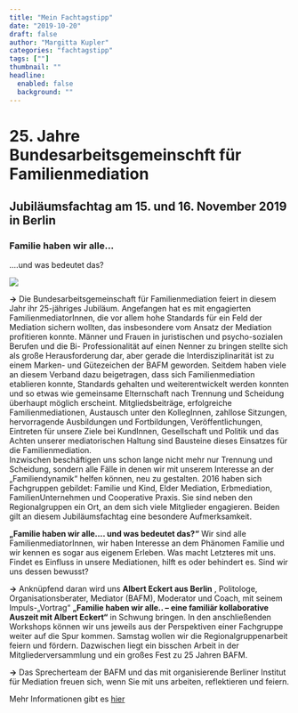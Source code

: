 ```yaml
---
title: "Mein Fachtagstipp"
date: "2019-10-20"
draft: false
author: "Margitta Kupler"
categories: "fachtagstipp"
tags: [""]
thumbnail: ""
headline:
  enabled: false
  background: ""
---
```


# 25. Jahre Bundesarbeitsgemeinschft für Familienmediation
## Jubiläumsfachtag am 15. und 16. November 2019 in Berlin

### Familie haben wir alle…  
….und was bedeutet das?

<!--more-->

[![](https://www.bafm-mediation.de/site/assets/files/1023/ausbildung_t-bild-1.jpg)](https://www.bafm-mediation.de/ausbildung/die-ausbildung-in-familien-mediation/)

**→** Die Bundesarbeitsgemeinschaft für Familienmediation feiert in diesem
Jahr ihr 25-jähriges Jubiläum. Angefangen hat es mit engagierten
FamilienmediatorInnen, die vor allem hohe Standards für ein Feld der Mediation
sichern wollten, das insbesondere vom Ansatz der Mediation profitieren konnte.
Männer und Frauen in juristischen und psycho-sozialen Berufen und die Bi-
Professionalität auf einen Nenner zu bringen stellte sich als große
Herausforderung dar, aber gerade die Interdisziplinarität ist zu einem Marken-
und Gütezeichen der BAFM geworden. Seitdem haben viele an diesem Verband dazu
beigetragen, dass sich Familienmediation etablieren konnte, Standards gehalten
und weiterentwickelt werden konnten und so etwas wie gemeinsame Elternschaft
nach Trennung und Scheidung überhaupt möglich erscheint. Mitgliedsbeiträge,
erfolgreiche Familienmediationen, Austausch unter den KollegInnen, zahllose
Sitzungen, hervorragende Ausbildungen und Fortbildungen, Veröffentlichungen,
Eintreten für unsere Ziele bei KundInnen, Gesellschaft und Politik und das
Achten unserer mediatorischen Haltung sind Bausteine dieses Einsatzes für die
Familienmediation.  
Inzwischen beschäftigen uns schon lange nicht mehr nur Trennung und Scheidung,
sondern alle Fälle in denen wir mit unserem Interesse an der „Familiendynamik“
helfen können, neu zu gestalten. 2016 haben sich Fachgruppen gebildet: Familie
und Kind, Elder Mediation, Erbmediation, FamilienUnternehmen und Cooperative
Praxis. Sie sind neben den Regionalgruppen ein Ort, an dem sich viele
Mitglieder engagieren. Beiden gilt an diesem Jubiläumsfachtag eine besondere
Aufmerksamkeit.  
 
**„Familie haben wir alle…. und was bedeutet das?“** Wir sind alle
FamilienmediatorInnen, wir haben Interesse an dem Phänomen Familie und wir
kennen es sogar aus eigenem Erleben. Was macht Letzteres mit uns. Findet es
Einfluss in unsere Mediationen, hilft es oder behindert es. Sind wir uns
dessen bewusst?

**→** Anknüpfend daran wird uns **Albert Eckert aus Berlin** , Politologe,
Organisationsberater, Mediator (BAFM), Moderator und Coach, mit seinem
Impuls-„Vortrag“ **„Familie haben wir alle.. – eine familiär kollaborative
Auszeit mit Albert Eckert“** in Schwung bringen. In den anschließenden
Workshops können wir uns jeweils aus der Perspektiven einer Fachgruppe weiter
auf die Spur kommen. Samstag wollen wir die Regionalgruppenarbeit feiern und
fördern. Dazwischen liegt ein bisschen Arbeit in der Mitgliederversammlung und
ein großes Fest zu 25 Jahren BAFM.

**→** Das Sprecherteam der BAFM und das mit organisierende Berliner Institut
für Mediation freuen sich, wenn Sie mit uns arbeiten, reflektieren und feiern.

Mehr Informationen gibt es [hier](https://www.bafm-mediation.de/verband/25-jahre-bundesarbeitsgemeinschaftfur-familienmediation/
"25 Jahre BAFM")
